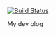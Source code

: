 [![Build Status](https://travis-ci.org/mbarz/blog.svg?branch=master)](https://travis-ci.org/mbarz/blog)

My dev blog
